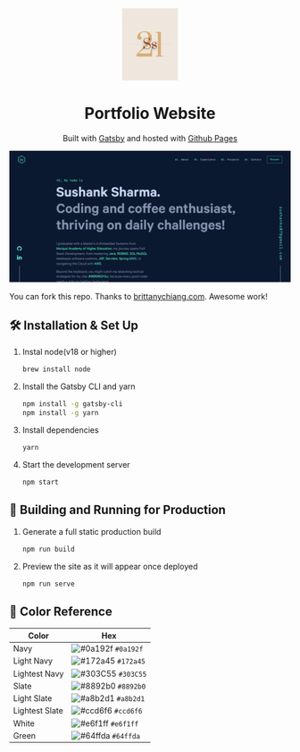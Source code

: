 <div style="text-align:center">
  <img alt="Logo" src="https://github.com/SushankSharma/Ss21.github.io/blob/master/src/images/logo.ico" width="100" />
</div>
<h1 style="text-align:center">
  Portfolio Website
</h1>
<p style="text-align:center">
  Built with <a href="https://www.gatsbyjs.org/" target="_blank">Gatsby</a> and hosted with <a href="https://pages.github.com/" target="_blank">Github Pages</a>
</p>

<div style="text-align:center">

  <img alt="Demo" src="https://github.com/SushankSharma/Ss21.github.io/blob/master/src/images/demo.png" />

</div>

You can fork this repo. Thanks to [brittanychiang.com](https://brittanychiang.com). Awesome work!

## 🛠 Installation & Set Up

1. Instal node(v18 or higher)

   ```sh
   brew install node
   ```

2. Install the Gatsby CLI and yarn

   ```sh
   npm install -g gatsby-cli
   npm install -g yarn
   ```

3. Install dependencies

   ```sh
   yarn
   ```

4. Start the development server

   ```sh
   npm start
   ```

## 🚀 Building and Running for Production

1. Generate a full static production build

   ```sh
   npm run build
   ```

1. Preview the site as it will appear once deployed

   ```sh
   npm run serve
   ```

## 🎨 Color Reference

| Color          | Hex                                                                |
| -------------- | ------------------------------------------------------------------ |
| Navy           | ![#0a192f](https://via.placeholder.com/10/0a192f?text=+) `#0a192f` |
| Light Navy     | ![#172a45](https://via.placeholder.com/10/0a192f?text=+) `#172a45` |
| Lightest Navy  | ![#303C55](https://via.placeholder.com/10/303C55?text=+) `#303C55` |
| Slate          | ![#8892b0](https://via.placeholder.com/10/8892b0?text=+) `#8892b0` |
| Light Slate    | ![#a8b2d1](https://via.placeholder.com/10/a8b2d1?text=+) `#a8b2d1` |
| Lightest Slate | ![#ccd6f6](https://via.placeholder.com/10/ccd6f6?text=+) `#ccd6f6` |
| White          | ![#e6f1ff](https://via.placeholder.com/10/e6f1ff?text=+) `#e6f1ff` |
| Green          | ![#64ffda](https://via.placeholder.com/10/64ffda?text=+) `#64ffda` |
